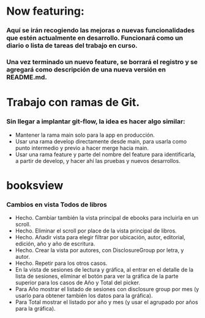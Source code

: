 # Now featuring:

### Aquí se irán recogiendo las mejoras o nuevas funcionalidades que estén actualmente en desarrollo. Funcionará como un diario o lista de tareas del trabajo en curso.

### Una vez terminado un nuevo feature, se borrará el registro y se agregará como descripción de una nueva versión en README.md.

#

# Trabajo con ramas de Git.

### Sin llegar a implantar git-flow, la idea es hacer algo similar:

* Mantener la rama main solo para la app en producción.
* Usar una rama develop directamente desde main, para usarla como punto intermedio y previo a hacer merge hacia main.
* Usar una rama feature y parte del nombre del feature para identificarla, a partir de develop, y hacer ahí las pruebas y nuevos desarrollos.

#

# booksview

### Cambios en vista Todos de libros

* Hecho. Cambiar también la vista principal de ebooks para incluirla en un scroll.
* Hecho. Eliminar el scroll por place de la vista principal de libros.
* Hecho. Añadir vista para elegir filtrar por ubicación, autor, editorial, edición, año y año de escritura.
* Hecho. Crear la vista por autores, con DisclosureGroup por letra, y autor.
* Hecho. Repetir para los otros casos.
* En la vista de sesiones de lectura y gráfica, al entrar en el detalle de la lista de sesiones, eliminar el botón para ver la gráfica de la parte superior para los casos de Año y Total del picker.
* Para Año mostrar el listado de sesiones con disclosure group por mes (y usarlo para obtener también los datos para la gráfica).
* Para Total mostrar el listado por año y mes (y usar el agrupado por años para la gráfica).